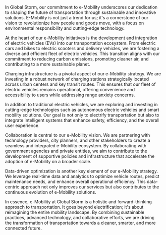 In Global Storm, our commitment to e-Mobility underscores our dedication to shaping the future of transportation through sustainable and innovative solutions. E-Mobility is not just a trend for us; it's a cornerstone of our vision to revolutionize how people and goods move, with a focus on environmental responsibility and cutting-edge technology.

At the heart of our e-Mobility initiatives is the development and integration of electric vehicles (EVs) into our transportation ecosystem. From electric cars and bikes to electric scooters and delivery vehicles, we are fostering a diverse and efficient fleet of electric vehicles. This transition aligns with our commitment to reducing carbon emissions, promoting cleaner air, and contributing to a more sustainable planet.

Charging infrastructure is a pivotal aspect of our e-Mobility strategy. We are investing in a robust network of charging stations strategically located across urban centers and key transit routes. This ensures that our fleet of electric vehicles remains operational, offering convenience and accessibility to users while addressing range anxiety concerns.

In addition to traditional electric vehicles, we are exploring and investing in cutting-edge technologies such as autonomous electric vehicles and smart mobility solutions. Our goal is not only to electrify transportation but also to integrate intelligent systems that enhance safety, efficiency, and the overall user experience.

Collaboration is central to our e-Mobility vision. We are partnering with technology providers, city planners, and other stakeholders to create a seamless and integrated e-Mobility ecosystem. By collaborating with government agencies and private entities, we aim to contribute to the development of supportive policies and infrastructure that accelerate the adoption of e-Mobility on a broader scale.

Data-driven optimization is another key element of our e-Mobility strategy. We leverage real-time data and analytics to optimize vehicle routes, predict maintenance needs, and enhance overall operational efficiency. This data-centric approach not only improves our services but also contributes to the continuous evolution of e-Mobility solutions.

In essence, e-Mobility at Global Storm is a holistic and forward-thinking approach to transportation. It goes beyond electrification; it's about reimagining the entire mobility landscape. By combining sustainable practices, advanced technology, and collaborative efforts, we are driving the transformation of transportation towards a cleaner, smarter, and more connected future.